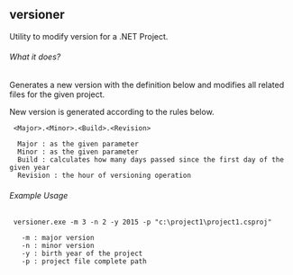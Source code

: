 
## versioner

Utility to modify version for a .NET Project.

###### What it does?

Generates a new version with the definition below and modifies all related files for the given project. 

New version is generated according to the rules below.

```
 <Major>.<Minor>.<Build>.<Revision>

  Major : as the given parameter
  Minor : as the given parameter
  Build : calculates how many days passed since the first day of the given year
  Revision : the hour of versioning operation 
```

###### Example Usage

```
 versioner.exe -m 3 -n 2 -y 2015 -p "c:\project1\project1.csproj" 

   -m : major version 
   -n : minor version 
   -y : birth year of the project 
   -p : project file complete path 
```











